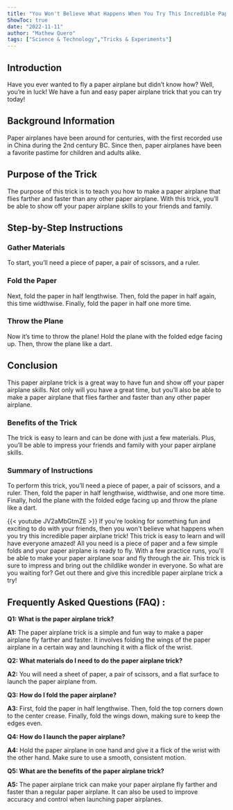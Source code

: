 ```yaml
---
title: "You Won't Believe What Happens When You Try This Incredible Paper Airplane Trick!"
ShowToc: true 
date: "2022-11-11"
author: "Mathew Quero" 
tags: ["Science & Technology","Tricks & Experiments"]
---
```

## Introduction

Have you ever wanted to fly a paper airplane but didn’t know how? Well, you’re in luck! We have a fun and easy paper airplane trick that you can try today!

## Background Information

Paper airplanes have been around for centuries, with the first recorded use in China during the 2nd century BC. Since then, paper airplanes have been a favorite pastime for children and adults alike.

## Purpose of the Trick

The purpose of this trick is to teach you how to make a paper airplane that flies farther and faster than any other paper airplane. With this trick, you’ll be able to show off your paper airplane skills to your friends and family.

## Step-by-Step Instructions

### Gather Materials

To start, you’ll need a piece of paper, a pair of scissors, and a ruler.

### Fold the Paper

Next, fold the paper in half lengthwise. Then, fold the paper in half again, this time widthwise. Finally, fold the paper in half one more time.

### Throw the Plane

Now it’s time to throw the plane! Hold the plane with the folded edge facing up. Then, throw the plane like a dart.

## Conclusion

This paper airplane trick is a great way to have fun and show off your paper airplane skills. Not only will you have a great time, but you’ll also be able to make a paper airplane that flies farther and faster than any other paper airplane. 

### Benefits of the Trick

The trick is easy to learn and can be done with just a few materials. Plus, you’ll be able to impress your friends and family with your paper airplane skills.

### Summary of Instructions

To perform this trick, you’ll need a piece of paper, a pair of scissors, and a ruler. Then, fold the paper in half lengthwise, widthwise, and one more time. Finally, hold the plane with the folded edge facing up and throw the plane like a dart.

{{< youtube JV2aMbGtmZE >}} 
If you're looking for something fun and exciting to do with your friends, then you won't believe what happens when you try this incredible paper airplane trick! This trick is easy to learn and will have everyone amazed! All you need is a piece of paper and a few simple folds and your paper airplane is ready to fly. With a few practice runs, you'll be able to make your paper airplane soar and fly through the air. This trick is sure to impress and bring out the childlike wonder in everyone. So what are you waiting for? Get out there and give this incredible paper airplane trick a try!

## Frequently Asked Questions (FAQ) :
**Q1: What is the paper airplane trick?**

**A1:** The paper airplane trick is a simple and fun way to make a paper airplane fly farther and faster. It involves folding the wings of the paper airplane in a certain way and launching it with a flick of the wrist. 

**Q2: What materials do I need to do the paper airplane trick?**

**A2:** You will need a sheet of paper, a pair of scissors, and a flat surface to launch the paper airplane from. 

**Q3: How do I fold the paper airplane?**

**A3:** First, fold the paper in half lengthwise. Then, fold the top corners down to the center crease. Finally, fold the wings down, making sure to keep the edges even. 

**Q4: How do I launch the paper airplane?**

**A4:** Hold the paper airplane in one hand and give it a flick of the wrist with the other hand. Make sure to use a smooth, consistent motion. 

**Q5: What are the benefits of the paper airplane trick?**

**A5:** The paper airplane trick can make your paper airplane fly farther and faster than a regular paper airplane. It can also be used to improve accuracy and control when launching paper airplanes.



